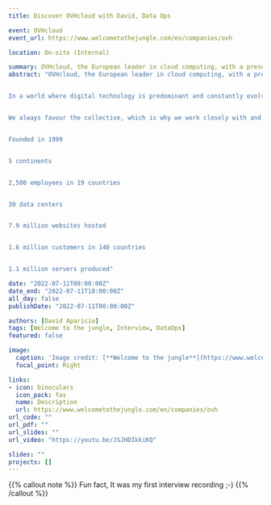```yaml
---
title: Discover OVHcloud with David, Data Ops

event: OVHcloud
event_url: https://www.welcometothejungle.com/en/companies/ovh

location: On-site (Internal)

summary: OVHcloud, the European leader in cloud computing, with a presence in 15 countries and customers in 100, provides secure, reliable and accessible hosting and cloud solutions.
abstract: "OVHcloud, the European leader in cloud computing, with a presence in 15 countries and customers in 100, provides secure, reliable and accessible hosting and cloud solutions.


In a world where digital technology is predominant and constantly evolving, we at OVHcloud believe that the future lies in an open cloud ecosystem, which allows users to fully choose how they want to manage their data.


We always favour the collective, which is why we work closely with and for our ecosystem, which is made up of our customers, our partners, institutional players and of course our employees.


Founded in 1999


5 continents


2,500 employees in 19 countries


30 data centers


7.9 million websites hosted


1.6 million customers in 140 countries


1.1 million servers produced"

date: "2022-07-11T09:00:00Z"
date_end: "2022-07-11T18:00:00Z"
all_day: false
publishDate: "2022-07-11T00:00:00Z"

authors: [David Aparicio]
tags: [Welcome to the jungle, Interview, DataOps]
featured: false

image:
  caption: 'Image credit: [**Welcome to the jungle**](https://www.welcometothejungle.com/en/companies/ovh)'
  focal_point: Right

links:
- icon: binoculars
  icon_pack: fas
  name: Description
  url: https://www.welcometothejungle.com/en/companies/ovh
url_code: ""
url_pdf: ""
url_slides: ""
url_video: "https://youtu.be/JSJHDIkkiKQ"

slides: ""
projects: []
---
```


{{% callout note %}}
Fun fact, It was my first interview recording ;-)
{{% /callout %}}
